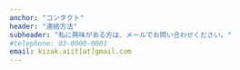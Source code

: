 ```yaml
---
anchor: "コンタクト"
header: "連絡方法"
subheader: "私に興味がある方は、メールでお問い合わせください。"
#telephone: 03-0000-0001
email: kizak.aiit[at]gmail.com
---
```

